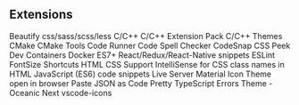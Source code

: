 ## Extensions

Beautify css/sass/scss/less
C/C++
C/C++ Extension Pack
C/C++ Themes
CMake
CMake Tools
Code Runner
Code Spell Checker
CodeSnap
CSS Peek
Dev Containers
Docker
ES7+ React/Redux/React-Native snippets
ESLint
FontSize Shortcuts
HTML CSS Support
IntelliSense for CSS class names in HTML
JavaScript (ES6) code snippets
Live Server
Material Icon Theme
open in browser
Paste JSON as Code
Pretty TypeScript Errors
Theme - Oceanic Next
vscode-icons

